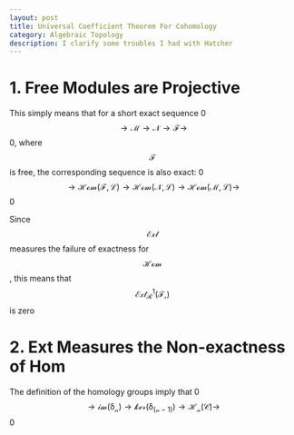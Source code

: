 ```yaml
---
layout: post
title: Universal Coefficient Theorem For Cohomology
category: Algebraic Topology
description: I clarify some troubles I had with Hatcher
---
```



# 1. Free Modules are Projective
This simply means that for a short exact sequence 0 $$\mathcal{\to M\to N\to F\to}$$ 0, where $$\mathcal{F}$$ is free,
the corresponding sequence is also exact: 
0 $$\mathcal{\to Hom(F,L) \to Hom(N,L)\to Hom(M,L)\to}$$ 0

Since $$\mathcal{Ext}$$  measures the failure of exactness for $$\mathcal{Hom}$$,
this means that $$\mathcal{Ext^1_R(F,)}$$ is zero

# 2. Ext Measures the Non-exactness of Hom
The definition of the homology groups imply that 0 $$\mathcal{\to im(\delta_n)\to ker(\delta_(n-1))\to H_n(C)\to}$$ 0
